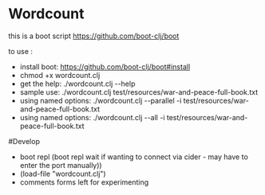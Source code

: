 # Wordcount

this is a boot script
 https://github.com/boot-clj/boot

to use :
 - install boot: https://github.com/boot-clj/boot#install
 - chmod +x wordcount.clj
 - get the help: ./wordcount.clj --help
 - sample use: ./wordcount.clj test/resources/war-and-peace-full-book.txt
 - using named options: ./wordcount.clj --parallel -i test/resources/war-and-peace-full-book.txt
 - using named options: ./wordcount.clj --all -i test/resources/war-and-peace-full-book.txt

#Develop

 - boot repl (boot repl wait if wanting to connect via cider - may have to enter the port manually))
 - (load-file "wordcount.clj")
 - comments forms left for experimenting
